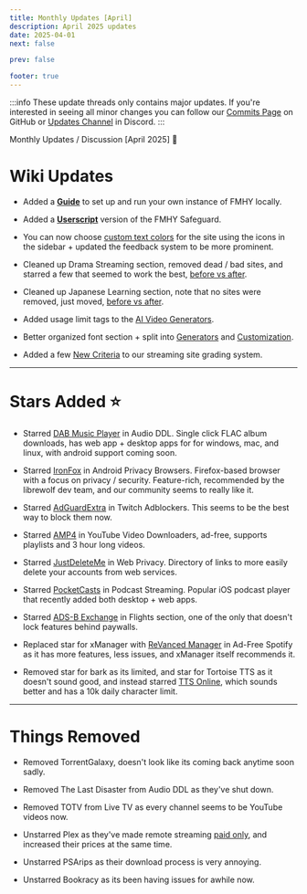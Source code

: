```yaml
---
title: Monthly Updates [April]
description: April 2025 updates
date: 2025-04-01
next: false

prev: false

footer: true
---
```


<Post authors="nbats"/>

:::info
These update threads only contains major updates. If you're interested
in seeing all minor changes you can follow our
[Commits Page](https://github.com/fmhy/FMHYedit/commits/main) on GitHub or
[Updates Channel](https://redd.it/17f8msf) in Discord.
:::

Monthly Updates / Discussion [April 2025] 🌼

# Wiki Updates

- Added a **[Guide](https://fmhy.net/other/selfhosting)** to set up and run your own instance of FMHY locally.

- Added a **[Userscript](https://greasyfork.org/en/scripts/528660-fmhy-safelink-guard)** version of the FMHY Safeguard.

- You can now choose [custom text colors](https://i.imgur.com/kXNRPjM.mp4) for the site using the icons in the sidebar + updated the feedback system to be more prominent.

- Cleaned up Drama Streaming section, removed dead / bad sites, and starred a few that seemed to work the best, [before vs after](https://i.imgur.com/E3QTrUn.png).

- Cleaned up Japanese Learning section, note that no sites were removed, just moved, [before vs after](https://i.imgur.com/wPboWjk.png).


- Added usage limit tags to the [AI Video Generators](https://fmhy.net/ai#video-generation).

- Better organized font section + split into [Generators](https://fmhy.net/text-tools#font-text-generators) and [Customization](https://fmhy.net/text-tools#font-customization).

- Added a few [New Criteria](https://i.imgur.com/s7UGdIz.png) to our streaming site grading system.

***

# Stars Added ⭐

- Starred [DAB Music Player](https://fmhy.net/audiopiracyguide#download-sites) in Audio DDL. Single click FLAC album downloads, has web app + desktop apps for for windows, mac, and linux, with android support coming soon.

- Starred [IronFox](https://fmhy.net/storage#privacy-based) in Android Privacy Browsers. Firefox-based browser with a focus on privacy / security. Feature-rich, recommended by the librewolf dev team, and our community seems to really like it.

- Starred [AdGuardExtra](https://fmhy.net/social-media-tools#twitch-adblockers) in Twitch Adblockers. This seems to be the best way to block them now.

- Starred [AMP4](https://fmhy.net/social-media-tools#youtube-downloaders) in YouTube Video Downloaders, ad-free, supports playlists and 3 hour long videos.

- Starred [JustDeleteMe](https://fmhy.net/adblockvpnguide#web-privacy) in Web Privacy. Directory of links to more easily delete your accounts from web services.

- Starred [PocketCasts](https://fmhy.net/audiopiracyguide) in Podcast Streaming. Popular iOS podcast player that recently added both desktop + web apps.

- Starred [ADS-B Exchange](https://fmhy.net/miscguide#flights) in Flights section, one of the only that doesn't lock features behind paywalls.

- Replaced star for xManager with [ReVanced Manager](https://fmhy.net/android-iosguide#android-audio) in Ad-Free Spotify as it has more features, less issues, and xManager itself recommends it.

- Removed star for bark as its limited, and star for Tortoise TTS as it doesn't sound good, and instead starred [TTS Online](https://fmhy.net/ai#text-to-speech), which sounds better and has a 10k daily character limit.

***
 
# Things Removed

- Removed TorrentGalaxy, doesn't look like its coming back anytime soon sadly.

- Removed The Last Disaster from Audio DDL as they've shut down.

- Removed TOTV from Live TV as every channel seems to be YouTube videos now.

- Unstarred Plex as they've made remote streaming [paid only](https://www.plex.tv/blog/important-2025-plex-updates/), and increased their prices at the same time.

- Unstarred PSArips as their download process is very annoying.

- Unstarred Bookracy as its been having issues for awhile now.
